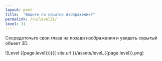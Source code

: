 ```yaml
---
layout: post
title:  "Видите ли скрытое изображение?"
permalink: /ru/level31/
level: 31
---
```

Сосредоточьте свои глаза на позади изображения и увидеть скрытый объект 3D.

![Level {{page.level}}]({{ site.url }}/assets/level_{{page.level}}.png)